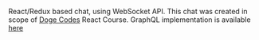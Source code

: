 React/Redux based chat, using WebSocket API.
This chat was created in scope of [Doge Codes](http://doge.codes/) React Course.
GraphQL implementation is available [here](https://github.com/dmitryt/graphql-react-chat)
